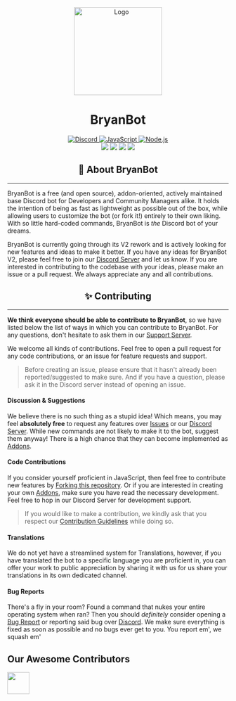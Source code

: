 <div align="center">
  <img src="https://i.imgur.com/ptTG24J.png" alt="Logo"  width="200">
  <h1>BryanBot</h1>
  <a href="https://discord.gg/GvyuDDFeZU">
    <img border="0" alt="Discord" src="https://img.shields.io/badge/Discord-7289DA?style=for-the-badge&logo=discord&logoColor=white">
  </a>
  <a href="https://www.javascript.com/">
    <img border="0" alt="JavaScript" src="https://img.shields.io/badge/JavaScript-323330?style=for-the-badge&logo=javascript&logoColor=F7DF1E">
  </a>
  <a href="https://nodejs.org/">
    <img border="0" alt="Node.js" src="https://img.shields.io/badge/Node.js-339933?style=for-the-badge&logo=nodedotjs&logoColor=white">
  </a>
</div>

<div align="center">
    <img src="https://img.shields.io/badge/discord.js-v14-7354F6?logo=discord&logoColor=white&style=flat-square" />
    <img src="https://img.shields.io/github/stars/BryanBotDev/BryanBot.svg?logo=github&style=flat-square" />
    <img src="https://img.shields.io/github/license/BryanBotDev/BryanBot.svg?logo=github&style=flat-square" />
    <img src="https://img.shields.io/github/actions/workflow/status/BryanBotDev/BryanBot/nodejs.yml?branch=v2?label=test&logo=circleci&style=flat-square" />
</div>

<h2 align="center">📢 About BryanBot</h2>

---

BryanBot is a free (and open source), addon-oriented, actively maintained base Discord bot for Developers and Community Managers alike.
It holds the intention of being as fast as lightweight as possible out of the box, while allowing users to customize the bot (or fork it!)
entirely to their own liking. With so little hard-coded commands, BryanBot is _the_ Discord bot of your dreams.

BryanBot is currently going through its V2 rework and is actively looking for new features and ideas to make it better. If you have any ideas for BryanBot V2,
please feel free to join our [Discord Server](https://discord.gg/GvyuDDFeZU) and let us know. If you are interested in contributing to the codebase with your ideas,
please make an issue or a pull request. We always appreciate any and all contributions.

<h2 align="center">✨ Contributing</h2>

---

**We think everyone should be able to contribute to BryanBot**, so we have listed below the list of ways in which you can contribute to BryanBot. For any questions, don't hesitate to ask them in our [Support Server](https://discord.gg/GvyuDDFeZU).

We welcome all kinds of contributions. Feel free to open a pull request for any code contributions, or an issue for feature requests and support.

> Before creating an issue, please ensure that it hasn't already been reported/suggested to make sure.
> And if you have a question, please ask it in the Discord server instead of opening an issue.

#### Discussion & Suggestions

We believe there is no such thing as a stupid idea! Which means, you may feel **absolutely free** to request any features over [Issues](https://github.com/BryanBotDev/BryanBot/issues) or our [Discord Server](https://discord.gg/GvyuDDFeZU). While new commands are not likely to make it to the bot, suggest them anyway! There is a high chance that they can become implemented as [Addons](#).

#### Code Contributions

If you consider yourself proficient in JavaScript, then feel free to contribute new features by [Forking this repository](https://github.com/BryanBotDev/BryanBot/fork). Or if you are interested in creating your own [Addons](#), make sure you have read the necessary development. Feel free to hop in our Discord Server for development support.

> If you would like to make a contribution, we kindly ask that you respect our [Contribution Guidelines](https://github.com/BryanBotDev/BryanBot/blob/v2/.github/CONTRUBUTING.md) while doing so.

#### Translations

We do not yet have a streamlined system for Translations, however, if you have translated the bot to a specific language you are proficient in, you can offer your work to public appreciation by sharing it with us for us share your translations in its own dedicated channel.

#### Bug Reports

There's a fly in your room? Found a command that nukes your entire operating system when ran? Then you should _definitely_ consider opening a [Bug Report](https://github.com/BryanBotDev/BryanBot/issues) or reporting said bug over [Discord](https://discord.gg/GvyuDDFeZU). We make sure everything is fixed as soon as possible and no bugs ever get to you. You report em', we squash em'

## Our Awesome Contributors

<a href="https://github.com/BryanBotDev/BryanBot/graphs/contributors">
  <img src="https://contrib.rocks/image?repo=59L/BrayanBot" height="50" />
</a>
